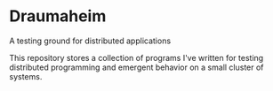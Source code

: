 # Draumaheim
A testing ground for distributed applications

This repository stores a collection of programs I've written for testing distributed programming and emergent behavior on a small cluster of systems.
